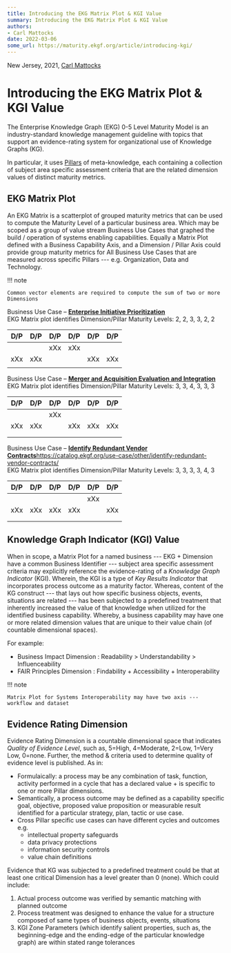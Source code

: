 ```yaml
---
title: Introducing the EKG Matrix Plot & KGI Value
summary: Introducing the EKG Matrix Plot & KGI Value
authors:
- Carl Mattocks
date: 2022-03-06
some_url: https://maturity.ekgf.org/article/introducing-kgi/
---
```


New Jersey, 2021, [Carl Mattocks](/other/author/carl-mattocks/)

# Introducing the EKG Matrix Plot & KGI Value

The Enterprise Knowledge Graph (EKG) 0-5 Level Maturity Model is an industry-standard 
knowledge management guideline with topics that support an evidence-rating system 
for organizational use of Knowledge Graphs (KG). 

In particular, it uses [Pillars](/pillar/) of meta-knowledge, each containing a 
collection of subject area specific assessment criteria that are the related 
dimension values of distinct maturity metrics.

## EKG Matrix Plot

An EKG Matrix is a scatterplot of grouped maturity metrics that can be used 
to compute the Maturity Level of a particular business area.
Which may be scoped as a group of value stream Business Use Cases that 
graphed the build / operation of systems enabling capabilities. 
Equally a Matrix Plot defined with a Business Capability Axis, 
and a Dimension / Pillar Axis could provide group maturity metrics for 
All Business Use Cases that are measured across specific 
Pillars --- e.g. Organization, Data and Technology. 

!!! note

    Common vector elements are required to compute the sum of two or more Dimensions

Business Use Case – [**Enterprise Initiative Prioritization**](https://catalog.ekgf.org//use-case/other/enterprise-initiative-prioritization/)<br/>
EKG Matrix plot identifies Dimension/Pillar Maturity Levels:  2, 2, 3, 3, 2, 2

| D/P | D/P | D/P | D/P | D/P | D/P |
|-----|-----|-----|-----|-----|-----|
|     |     | xXx | xXx |     |     |
| xXx | xXx |     |     | xXx | xXx |
|     |     |     |     |     |     |

Business Use Case – [**Merger and Acquisition Evaluation and Integration**](https://catalog.ekgf.org/use-case/other/merger-and-acquisition-evaluation-and-integration/)<br/>
EKG Matrix plot identifies Dimension/Pillar Maturity Levels:  3, 3, 4, 3, 3, 3

| D/P | D/P | D/P | D/P | D/P | D/P |
|-----|-----|-----|-----|-----|-----|
|     |     | xXx |     |     |     |
| xXx | xXx |     | xXx | xXx | xXx |
|     |     |     |     |     |     |
|     |     |     |     |     |     |

Business Use Case – [**Identify Redundant Vendor Contracts**]()https://catalog.ekgf.org/use-case/other/identify-redundant-vendor-contracts/<br/>
EKG Matrix plot identifies Dimension/Pillar Maturity Levels:  3, 3, 3, 3, 4, 3 

| D/P | D/P | D/P | D/P | D/P | D/P |
|-----|-----|-----|-----|-----|-----|
|     |     |     |     | xXx |     |
| xXx | xXx | xXx | xXx |     | xXx |
|     |     |     |     |     |     |
|     |     |     |     |     |     |

## Knowledge Graph Indicator (KGI) Value

When in scope, a Matrix Plot for a named business --- EKG + Dimension have a 
common Business Identifier --- subject area specific assessment criteria may 
explicitly reference the evidence-rating of a _Knowledge Graph Indicator_ (KGI). 
Wherein, the KGI is a type of _Key Results Indicator_ that incorporates process 
outcome as a maturity factor. 
Whereas, content of the KG construct --- that lays out how specific 
business objects, events, situations are related --- has been subjected to a 
predefined treatment that inherently increased the value of that knowledge 
when utilized for the identified business capability. 
Whereby, a business capability may have one or more related dimension values 
that are unique to their value chain (of countable dimensional spaces). 

For example:

- Business Impact Dimension : Readability > Understandability > Influenceability
- FAIR Principles Dimension :  Findability +  Accessibility +  Interoperability

!!! note

    Matrix Plot for Systems Interoperability may have two axis --- workflow and dataset


## Evidence Rating Dimension

Evidence Rating Dimension is a countable dimensional space that indicates 
_Quality of Evidence Level_, such as, 5=High, 4=Moderate, 2=Low, 1=Very Low, 0=none.
Further, the method & criteria used to determine quality of evidence level is published. 
As in:

- Formulaically: a process may be any combination of task, function, 
  activity performed in a cycle that has a declared value + is specific to one or 
  more Pillar dimensions.
- Semantically, a process outcome may be defined as a capability specific goal, 
  objective, proposed value proposition or measurable result identified for a 
  particular strategy, plan, tactic or use case.
- Cross Pillar specific use cases can have different cycles and outcomes e.g.
    - intellectual property safeguards
    - data privacy protections
    - information security controls
    - value chain definitions

Evidence that KG was subjected to a predefined treatment could be that at least one 
critical Dimension has a level greater than 0 (none). 
Which could include:

1. Actual process outcome was verified by semantic matching with planned outcome
2. Process treatment was designed to enhance the value for a structure composed 
   of same types of business objects, events, situations
3. KGI Zone Parameters (which identify salient properties, such as, the 
   beginning-edge and the ending-edge of the particular knowledge graph) 
   are within stated range tolerances

